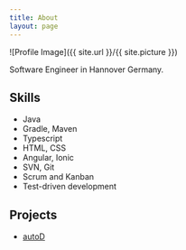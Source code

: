 ```yaml
---
title: About
layout: page
---
```

![Profile Image]({{ site.url }}/{{ site.picture }})

<p>Software Engineer in Hannover Germany.</p>

<h2>Skills</h2>

<ul class="skill-list">
	<li>Java</li>
	<li>Gradle, Maven</li>
	<li>Typescript</li>
	<li>HTML, CSS</li>
	<li>Angular, Ionic</li>
	<li>SVN, Git</li>
	<li>Scrum and Kanban</li>
	<li>Test-driven development</li>
</ul>

<h2>Projects</h2>

<ul>
	<li><a href="https://timkraeuter.github.io//autoD-app/">autoD</a></li>
</ul>
